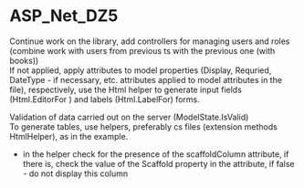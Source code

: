 # ASP_Net_DZ5

Continue work on the library, add controllers for managing users and roles (combine work with users from previous ts with the previous one (with books))<br/>
If not applied, apply attributes to model properties (Display, Requried, DateType - if necessary, etc. attributes applied to model attributes in the file), respectively, use the Html helper to generate input fields (Html.EditorFor ) and labels (Html.LabelFor) forms.

Validation of data carried out on the server (ModelState.IsValid)<br/>
To generate tables, use helpers, preferably cs files (extension methods HtmlHelper), as in the example.<br/>

+ in the helper check for the presence of the scaffoldColumn attribute, if there is, check the value of the Scaffold property in the attribute, if false - do not display this column
